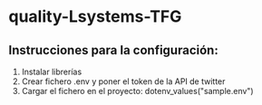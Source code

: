 # quality-Lsystems-TFG

## Instrucciones para la configuración:
1. Instalar librerías
2. Crear fichero .env y poner el token de la API de twitter
3. Cargar el fichero en el proyecto: dotenv_values("sample.env")
